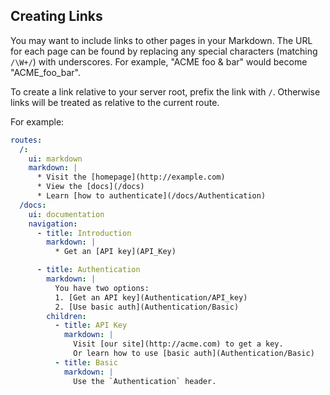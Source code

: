 ## Creating Links
You may want to include links to other pages in your Markdown. The URL for each page
can be found by replacing any special characters (matching `/\W+/`) with underscores.
For example, "ACME foo & bar" would become "ACME_foo_bar".

To create a link relative to your server root, prefix the link with `/`. Otherwise
links will be treated as relative to the current route.

For example:
```yaml
routes:
  /:
    ui: markdown
    markdown: |
      * Visit the [homepage](http://example.com)
      * View the [docs](/docs)
      * Learn [how to authenticate](/docs/Authentication)
  /docs:
    ui: documentation
    navigation:
      - title: Introduction
        markdown: |
          * Get an [API key](API_Key)

      - title: Authentication
        markdown: |
          You have two options:
          1. [Get an API key](Authentication/API_key)
          2. [Use basic auth](Authentication/Basic)
        children:
          - title: API Key
            markdown: |
              Visit [our site](http://acme.com) to get a key.
              Or learn how to use [basic auth](Authentication/Basic)
          - title: Basic
            markdown: |
              Use the `Authentication` header.
```

